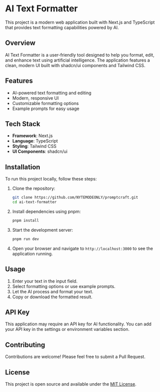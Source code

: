 # AI Text Formatter

This project is a modern web application built with Next.js and TypeScript that provides text formatting capabilities powered by AI.

## Overview

AI Text Formatter is a user-friendly tool designed to help you format, edit, and enhance text using artificial intelligence. The application features a clean, modern UI built with shadcn/ui components and Tailwind CSS.

## Features

- AI-powered text formatting and editing
- Modern, responsive UI
- Customizable formatting options
- Example prompts for easy usage

## Tech Stack

- **Framework**: Next.js
- **Language**: TypeScript
- **Styling**: Tailwind CSS
- **UI Components**: shadcn/ui

## Installation

To run this project locally, follow these steps:

1. Clone the repository:
   ```bash
   git clone https://github.com/NYTEMODEONLY/promptcraft.git
   cd ai-text-formatter
   ```

2. Install dependencies using pnpm:
   ```bash
   pnpm install
   ```

3. Start the development server:
   ```bash
   pnpm run dev
   ```

4. Open your browser and navigate to `http://localhost:3000` to see the application running.

## Usage

1. Enter your text in the input field.
2. Select formatting options or use example prompts.
3. Let the AI process and format your text.
4. Copy or download the formatted result.

## API Key

This application may require an API key for AI functionality. You can add your API key in the settings or environment variables section.

## Contributing

Contributions are welcome! Please feel free to submit a Pull Request.

## License

This project is open source and available under the [MIT License](LICENSE). 